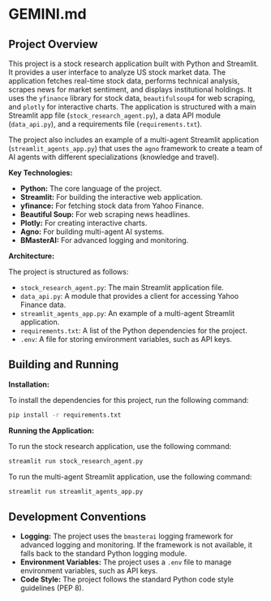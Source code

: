 # GEMINI.md

## Project Overview

This project is a stock research application built with Python and Streamlit. It provides a user interface to analyze US stock market data. The application fetches real-time stock data, performs technical analysis, scrapes news for market sentiment, and displays institutional holdings. It uses the `yfinance` library for stock data, `beautifulsoup4` for web scraping, and `plotly` for interactive charts. The application is structured with a main Streamlit app file (`stock_research_agent.py`), a data API module (`data_api.py`), and a requirements file (`requirements.txt`).

The project also includes an example of a multi-agent Streamlit application (`streamlit_agents_app.py`) that uses the `agno` framework to create a team of AI agents with different specializations (knowledge and travel).

**Key Technologies:**

*   **Python:** The core language of the project.
*   **Streamlit:** For building the interactive web application.
*   **yfinance:** For fetching stock data from Yahoo Finance.
*   **Beautiful Soup:** For web scraping news headlines.
*   **Plotly:** For creating interactive charts.
*   **Agno:** For building multi-agent AI systems.
*   **BMasterAI:** For advanced logging and monitoring.

**Architecture:**

The project is structured as follows:

*   `stock_research_agent.py`: The main Streamlit application file.
*   `data_api.py`: A module that provides a client for accessing Yahoo Finance data.
*   `streamlit_agents_app.py`: An example of a multi-agent Streamlit application.
*   `requirements.txt`: A list of the Python dependencies for the project.
*   `.env`: A file for storing environment variables, such as API keys.

## Building and Running

**Installation:**

To install the dependencies for this project, run the following command:

```bash
pip install -r requirements.txt
```

**Running the Application:**

To run the stock research application, use the following command:

```bash
streamlit run stock_research_agent.py
```

To run the multi-agent Streamlit application, use the following command:

```bash
streamlit run streamlit_agents_app.py
```

## Development Conventions

*   **Logging:** The project uses the `bmasterai` logging framework for advanced logging and monitoring. If the framework is not available, it falls back to the standard Python logging module.
*   **Environment Variables:** The project uses a `.env` file to manage environment variables, such as API keys.
*   **Code Style:** The project follows the standard Python code style guidelines (PEP 8).
